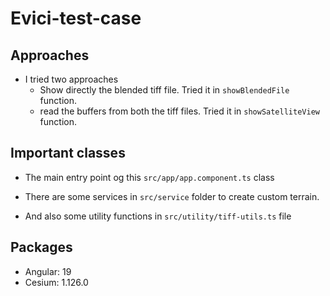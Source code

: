 # Evici-test-case

## Approaches

- I tried two approaches
  - Show directly the blended tiff file. Tried it in `showBlendedFile` function.
  - read the buffers from both the tiff files. Tried it in `showSatelliteView` function.


## Important classes

- The main entry point og this `src/app/app.component.ts`  class

- There are some services in `src/service` folder to create custom terrain.

- And also some utility  functions in `src/utility/tiff-utils.ts` file

## Packages

- Angular: 19
- Cesium: 1.126.0